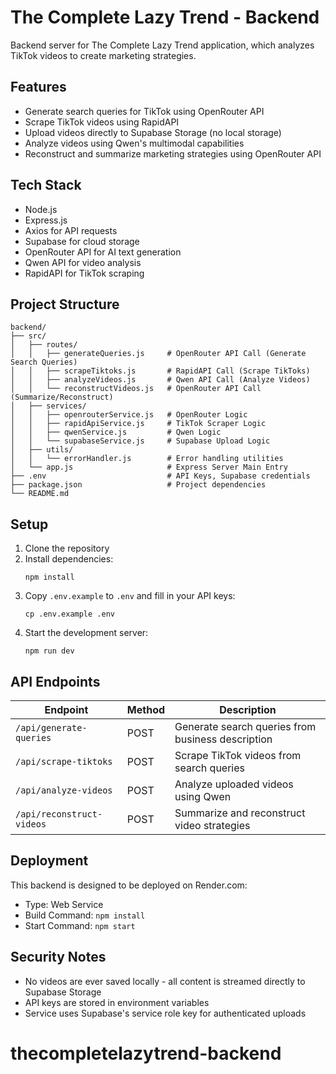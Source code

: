 # The Complete Lazy Trend - Backend

Backend server for The Complete Lazy Trend application, which analyzes TikTok videos to create marketing strategies.

## Features

- Generate search queries for TikTok using OpenRouter API
- Scrape TikTok videos using RapidAPI
- Upload videos directly to Supabase Storage (no local storage)
- Analyze videos using Qwen's multimodal capabilities
- Reconstruct and summarize marketing strategies using OpenRouter API

## Tech Stack

- Node.js
- Express.js
- Axios for API requests
- Supabase for cloud storage
- OpenRouter API for AI text generation
- Qwen API for video analysis
- RapidAPI for TikTok scraping

## Project Structure

```
backend/
├── src/
│   ├── routes/
│   │   ├── generateQueries.js     # OpenRouter API Call (Generate Search Queries)
│   │   ├── scrapeTiktoks.js       # RapidAPI Call (Scrape TikToks)
│   │   ├── analyzeVideos.js       # Qwen API Call (Analyze Videos)
│   │   └── reconstructVideos.js   # OpenRouter API Call (Summarize/Reconstruct)
│   ├── services/
│   │   ├── openrouterService.js   # OpenRouter Logic
│   │   ├── rapidApiService.js     # TikTok Scraper Logic
│   │   ├── qwenService.js         # Qwen Logic
│   │   └── supabaseService.js     # Supabase Upload Logic
│   ├── utils/
│   │   └── errorHandler.js        # Error handling utilities
│   └── app.js                     # Express Server Main Entry
├── .env                           # API Keys, Supabase credentials
├── package.json                   # Project dependencies
└── README.md
```

## Setup

1. Clone the repository
2. Install dependencies:
   ```
   npm install
   ```
3. Copy `.env.example` to `.env` and fill in your API keys:
   ```
   cp .env.example .env
   ```
4. Start the development server:
   ```
   npm run dev
   ```

## API Endpoints

| Endpoint | Method | Description |
|----------|--------|-------------|
| `/api/generate-queries` | POST | Generate search queries from business description |
| `/api/scrape-tiktoks` | POST | Scrape TikTok videos from search queries |
| `/api/analyze-videos` | POST | Analyze uploaded videos using Qwen |
| `/api/reconstruct-videos` | POST | Summarize and reconstruct video strategies |

## Deployment

This backend is designed to be deployed on Render.com:

- Type: Web Service
- Build Command: `npm install`
- Start Command: `npm start`

## Security Notes

- No videos are ever saved locally - all content is streamed directly to Supabase Storage
- API keys are stored in environment variables
- Service uses Supabase's service role key for authenticated uploads
# thecompletelazytrend-backend
